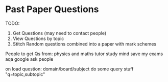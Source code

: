 # Past Paper Questions





TODO:
  1. Get Questions (may need to contact people)
  2. View Questions by topic
  3. Stitch Random questions combined into a paper with mark schemes


People to get Qs from:
  physics and maths tutor
  study mind
  save my exams
  aqa
  google
  ask people



on load question:
  domain/board/subject do some query stuff "q=topic,subtopic"